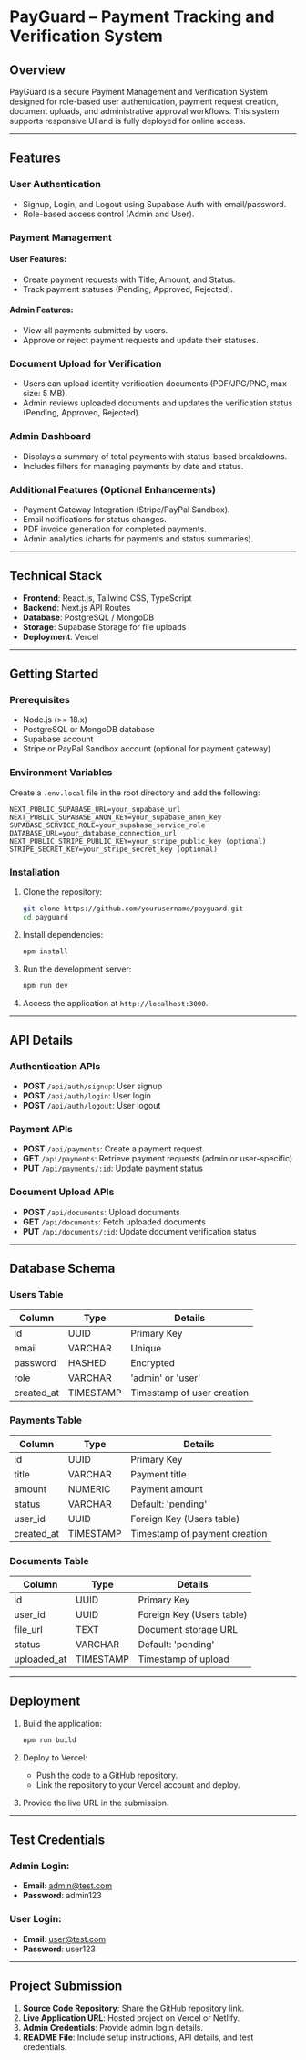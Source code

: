 # PayGuard – Payment Tracking and Verification System

## Overview

PayGuard is a secure Payment Management and Verification System designed for role-based user authentication, payment request creation, document uploads, and administrative approval workflows. This system supports responsive UI and is fully deployed for online access.

---

## Features

### User Authentication

- Signup, Login, and Logout using Supabase Auth with email/password.
- Role-based access control (Admin and User).

### Payment Management

#### User Features:

- Create payment requests with Title, Amount, and Status.
- Track payment statuses (Pending, Approved, Rejected).

#### Admin Features:

- View all payments submitted by users.
- Approve or reject payment requests and update their statuses.

### Document Upload for Verification

- Users can upload identity verification documents (PDF/JPG/PNG, max size: 5 MB).
- Admin reviews uploaded documents and updates the verification status (Pending, Approved, Rejected).

### Admin Dashboard

- Displays a summary of total payments with status-based breakdowns.
- Includes filters for managing payments by date and status.

### Additional Features (Optional Enhancements)

- Payment Gateway Integration (Stripe/PayPal Sandbox).
- Email notifications for status changes.
- PDF invoice generation for completed payments.
- Admin analytics (charts for payments and status summaries).

---

## Technical Stack

- **Frontend**: React.js, Tailwind CSS, TypeScript
- **Backend**: Next.js API Routes
- **Database**: PostgreSQL / MongoDB
- **Storage**: Supabase Storage for file uploads
- **Deployment**: Vercel

---

## Getting Started

### Prerequisites

- Node.js (>= 18.x)
- PostgreSQL or MongoDB database
- Supabase account
- Stripe or PayPal Sandbox account (optional for payment gateway)

### Environment Variables

Create a `.env.local` file in the root directory and add the following:

```env
NEXT_PUBLIC_SUPABASE_URL=your_supabase_url
NEXT_PUBLIC_SUPABASE_ANON_KEY=your_supabase_anon_key
SUPABASE_SERVICE_ROLE=your_supabase_service_role
DATABASE_URL=your_database_connection_url
NEXT_PUBLIC_STRIPE_PUBLIC_KEY=your_stripe_public_key (optional)
STRIPE_SECRET_KEY=your_stripe_secret_key (optional)
```

### Installation

1. Clone the repository:

   ```bash
   git clone https://github.com/yourusername/payguard.git
   cd payguard
   ```

2. Install dependencies:

   ```bash
   npm install
   ```

3. Run the development server:

   ```bash
   npm run dev
   ```

4. Access the application at `http://localhost:3000`.

---

## API Details

### Authentication APIs

- **POST** `/api/auth/signup`: User signup
- **POST** `/api/auth/login`: User login
- **POST** `/api/auth/logout`: User logout

### Payment APIs

- **POST** `/api/payments`: Create a payment request
- **GET** `/api/payments`: Retrieve payment requests (admin or user-specific)
- **PUT** `/api/payments/:id`: Update payment status

### Document Upload APIs

- **POST** `/api/documents`: Upload documents
- **GET** `/api/documents`: Fetch uploaded documents
- **PUT** `/api/documents/:id`: Update document verification status

---

## Database Schema

### Users Table

| Column     | Type      | Details                    |
| ---------- | --------- | -------------------------- |
| id         | UUID      | Primary Key                |
| email      | VARCHAR   | Unique                     |
| password   | HASHED    | Encrypted                  |
| role       | VARCHAR   | 'admin' or 'user'          |
| created_at | TIMESTAMP | Timestamp of user creation |

### Payments Table

| Column     | Type      | Details                       |
| ---------- | --------- | ----------------------------- |
| id         | UUID      | Primary Key                   |
| title      | VARCHAR   | Payment title                 |
| amount     | NUMERIC   | Payment amount                |
| status     | VARCHAR   | Default: 'pending'            |
| user_id    | UUID      | Foreign Key (Users table)     |
| created_at | TIMESTAMP | Timestamp of payment creation |

### Documents Table

| Column      | Type      | Details                   |
| ----------- | --------- | ------------------------- |
| id          | UUID      | Primary Key               |
| user_id     | UUID      | Foreign Key (Users table) |
| file_url    | TEXT      | Document storage URL      |
| status      | VARCHAR   | Default: 'pending'        |
| uploaded_at | TIMESTAMP | Timestamp of upload       |

---

## Deployment

1. Build the application:

   ```bash
   npm run build
   ```

2. Deploy to Vercel:

   - Push the code to a GitHub repository.
   - Link the repository to your Vercel account and deploy.

3. Provide the live URL in the submission.

---

## Test Credentials

### Admin Login:

- **Email**: admin@test.com
- **Password**: admin123

### User Login:

- **Email**: user@test.com
- **Password**: user123

---

## Project Submission

1. **Source Code Repository**: Share the GitHub repository link.
2. **Live Application URL**: Hosted project on Vercel or Netlify.
3. **Admin Credentials**: Provide admin login details.
4. **README File**: Include setup instructions, API details, and test credentials.
